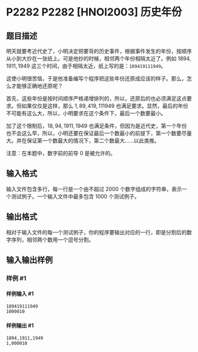 # P2282 P2282 [HNOI2003] 历史年份

## 题目描述

明天就要考近代史了，小明决定把要背的历史事件，根据事件发生的年份，按顺序从小到大抄在一张纸上。可是他抄的时候，相邻两个年份相隔太近了。例如 $1894,1911,1949$ 这三个时间，由于相隔太近，纸上写的是：`189419111949`。

这使小明很苦恼，于是他准备编写个程序把这些年份还原成应该的样子。那么，怎么才能够正确地还原呢？

首先，这些年份是按时间顺序严格递增排列的，所以，还原后的也必须满足这点要求。但如果仅仅是这样，那么 $1,89,419,111949$ 也满足要求。显然，最后的年份不可能有这么大，所以，小明要求在这个条件下，最后一个数要最小。

加了这个限制后，$18,94,1911,1949$ 也满足条件，但因为是近代史，第一个年份也不会这么早，所以，小明还要在保证最后一个数最小的前提下，第一个数要尽量大。并在保证第一个数最大的情况下，第二个数最大……以此类推。

注意：在本题中，数字前的前导 $0$ 是被允许的。

## 输入格式

输入文件包含多行，每一行是一个由不超过 $2000$ 个数字组成的字符串，表示一个测试例子。一个输入文件中最多包含 $1000$ 个测试例子。

## 输出格式

相对于输入文件的每一个测试例子，你的程序要输出对应的一行，即是分割后的数字序列，相邻两个数用一个逗号分割。

## 输入输出样例

### 样例 #1

#### 样例输入 #1

```
189419111949
1000010
```

#### 样例输出 #1

```
1894,1911,1949
1,000010
```
